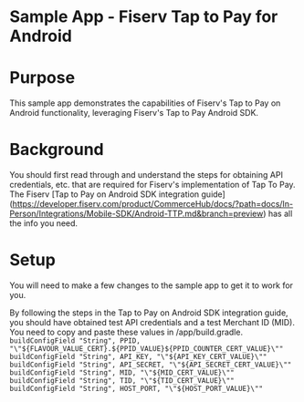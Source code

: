 # Sample App - Fiserv Tap to Pay for Android 

# Purpose
This sample app demonstrates the capabilities of Fiserv's Tap to Pay on Android functionality, leveraging Fiserv's Tap to Pay Android SDK.​

# Background
You should first read through and understand the steps for obtaining API credentials, etc. that are required for Fiserv's implementation of Tap To Pay. The Fiserv [Tap to Pay on Android SDK integration guide] (https://developer.fiserv.com/product/CommerceHub/docs/?path=docs/In-Person/Integrations/Mobile-SDK/Android-TTP.md&branch=preview) has all the info you need.​

# Setup
​You will need to make a few changes to the sample app to get it to work for you.​

By following the steps in the Tap to Pay on Android SDK integration guide, you should have obtained test API credentials and a test Merchant ID (MID). You need to copy and paste these values in /app/build.gradle. 
 `buildConfigField "String", PPID, "\"${FLAVOUR_VALUE_CERT}.${PPID_VALUE}${PPID_COUNTER_CERT_VALUE}\""
  buildConfigField "String", API_KEY, "\"${API_KEY_CERT_VALUE}\""
  buildConfigField "String", API_SECRET, "\"${API_SECRET_CERT_VALUE}\""
  buildConfigField "String", MID, "\"${MID_CERT_VALUE}\""
  buildConfigField "String", TID, "\"${TID_CERT_VALUE}\""
  buildConfigField "String", HOST_PORT, "\"${HOST_PORT_VALUE}\""`
